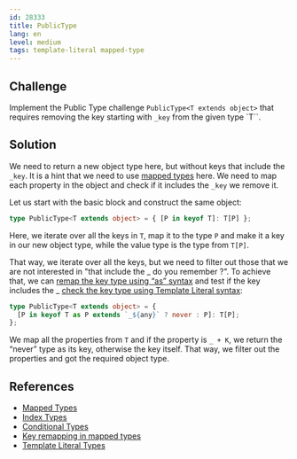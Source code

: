 ```yaml
---
id: 28333
title: PublicType
lang: en
level: medium
tags: template-literal mapped-type
---
```


## Challenge

Implement the Public Type challenge `PublicType<T extends object>` that requires removing the key starting with `_key` from the given type `T``.

## Solution

We need to return a new object type here, but without keys that include the `_key`. It is a hint that we need to use
[mapped types](https://www.typescriptlang.org/docs/handbook/2/mapped-types.html)
here. We need to map each property in the object and check if it includes the `_key` we remove it.

Let us start with the basic block and construct the same object:

```ts
type PublicType<T extends object> = { [P in keyof T]: T[P] };
```

Here, we iterate over all the keys in `T`, map it to the type `P` and make it a
key in our new object type, while the value type is the type from `T[P]`.

That way, we iterate over all the keys, but we need to filter out those that we
are not interested in "that include the _ do you remember ?". To achieve that, we can
[remap the key type using “as” syntax](https://www.typescriptlang.org/docs/handbook/release-notes/typescript-4-1.html#key-remapping-in-mapped-types) and test if the key includes the _ [check the key type using Template Literal syntax](https://www.typescriptlang.org/docs/handbook/release-notes/typescript-4-1.html#template-literal-types):

```ts
type PublicType<T extends object> = {
  [P in keyof T as P extends `_${any}` ? never : P]: T[P];
};
```

We map all the properties from `T` and if the property is `_ + K`, we return the “never” type as its key, otherwise the key itself. That way, we filter
out the properties and got the required object type.

## References

- [Mapped Types](https://www.typescriptlang.org/docs/handbook/2/mapped-types.html)
- [Index Types](https://www.typescriptlang.org/docs/handbook/2/indexed-access-types.html)
- [Conditional Types](https://www.typescriptlang.org/docs/handbook/2/conditional-types.html)
- [Key remapping in mapped types](https://www.typescriptlang.org/docs/handbook/release-notes/typescript-4-1.html#key-remapping-in-mapped-types)
- [Template Literal Types](https://www.typescriptlang.org/docs/handbook/release-notes/typescript-4-1.html#template-literal-types)
